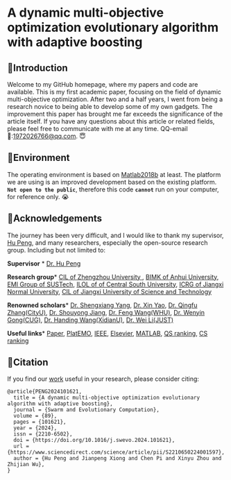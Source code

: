 A dynamic multi-objective optimization evolutionary algorithm with adaptive boosting
======
🐨Introduction
-------
Welcome to my GitHub homepage, where my papers and code are available. 
This is my first academic paper, focusing on the field of dynamic multi-objective optimization. After two and a half years, I went from being a research novice to being able to develop some of my own gadgets. 
The improvement this paper has brought me far exceeds the significance of the article itself.
If you have any questions about this article or related fields, please feel free to communicate with me at any time. QQ-email💌:1972026766@qq.com. 😇

🦫Environment
---
The operating environment is based on [Matlab2018b](https://www.mathworks.com/) at least. 
The platform we are using is an improved development based on the existing platform. 
__`Not open to the public`__, therefore this code __`cannot`__ run on your computer, for reference only. 😭

🦁Acknowledgements
---
The journey has been very difficult, and I would like to thank my supervisor, [Hu Peng](https://whuph.github.io/index.html), and many researchers, especially the open-source research group.
Including but not limited to:

 __Supervisor__ *  [Dr. Hu Peng](https://whuph.github.io/index.html)
 
 __Research group__*  [CIL of Zhengzhou University ](https://www5.zzu.edu.cn/cilab/index.htm), [BIMK of Anhui University](https://github.com/BIMK), [EMI Group of SUSTech](https://www.emigroup.tech/), [ILOL of of Central South University](https://intleo.csu.edu.cn/index.html), [ICRG of Jiangxi Normal University](https://xyzhoujx.github.io/index.html#/), [CIL of Jiangxi University of Science and Technology](https://cilab.jxust.edu.cn/index.htm)
 
 __Renowned scholars__*  [Dr. Shengxiang Yang](https://www.tech.dmu.ac.uk/%7Esyang/index.html), [Dr. Xin Yao](https://cse.sustech.edu.cn/faculty/~xiny/),
 [Dr. Qingfu Zhang(CityU)](https://www.cs.cityu.edu.hk/~qzhan7/index.html), 
 [Dr. Shouyong Jiang](https://chang88ye.github.io/homepage/), 
 [Dr. Feng Wang(WHU)](https://fengwangwhu.github.io/), 
 [Dr. Wenyin Gong(CUG)](https://wewnyin.github.io/wenyingong/chs.htm), 
 [Dr. Handing Wang(XidianU)](https://github.com/HandingWang), 
 [Dr. Wei Li(JUST)](https://weilijxust.github.io/)
 
 __Useful links__*  [Paper](https://www.sciencedirect.com/science/article/abs/pii/S2210650224001597), [PlatEMO](https://github.com/BIMK/PlatEMO), [IEEE](https://ieeexplore.ieee.org/Xplore/home.jsp), [Elsevier](https://www.sciencedirect.com/), [MATLAB](https://www.mathworks.com/products/matlab.html), [QS ranking](https://www.qschina.cn/), [CS ranking](https://csrankings.org/)
 
🦤Citation
-----
If you find our [work](https://www.sciencedirect.com/science/article/abs/pii/S2210650224001597) useful in your research, please consider citing:
```
@article{PENG2024101621,
  title = {A dynamic multi-objective optimization evolutionary algorithm with adaptive boosting},
  journal = {Swarm and Evolutionary Computation},
  volume = {89},
  pages = {101621},
  year = {2024},
  issn = {2210-6502},
  doi = {https://doi.org/10.1016/j.swevo.2024.101621},
  url = {https://www.sciencedirect.com/science/article/pii/S2210650224001597},
  author = {Hu Peng and Jianpeng Xiong and Chen Pi and Xinyu Zhou and Zhijian Wu},
}

